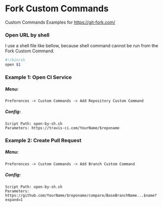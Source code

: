 # Fork Custom Commands
Custom Commands Examples for https://git-fork.com/ 

### Open URL by shell
I use a shell file like bellow, because shell command cannot be run from the Fork Custom Command.
```sh
#!/bin/sh
open $1
```

### Example 1: Open CI Service
##### Menu:
```
Preferences -> Custom Commands -> Add Repository Custom Command
```
##### Config:
```
Script Path: open-by-sh.sh
Parameters: https://travis-ci.com/YourName/$reponame
```

### Example 2: Create Pull Request
##### Menu:
```
Preferences -> Custom Commands -> Add Branch Custom Command
```
##### Config:
```
Script Path: open-by-sh.sh
Parameters: https://github.com/YourName/$reponame/compare/BaseBranchName...$name?expand=1
```


